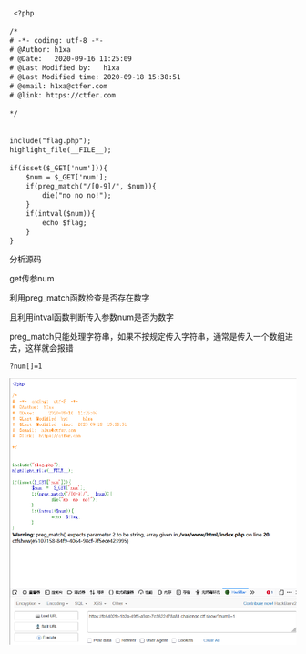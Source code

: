 ```
 <?php

/*
# -*- coding: utf-8 -*-
# @Author: h1xa
# @Date:   2020-09-16 11:25:09
# @Last Modified by:   h1xa
# @Last Modified time: 2020-09-18 15:38:51
# @email: h1xa@ctfer.com
# @link: https://ctfer.com

*/


include("flag.php");
highlight_file(__FILE__);

if(isset($_GET['num'])){
    $num = $_GET['num'];
    if(preg_match("/[0-9]/", $num)){
        die("no no no!");
    }
    if(intval($num)){
        echo $flag;
    }
} 
```

分析源码



get传参num

利用preg_match函数检查是否存在数字

且利用intval函数判断传入参数num是否为数字



preg_match只能处理字符串，如果不按规定传入字符串，通常是传入一个数组进去，这样就会报错



```
?num[]=1
```

![image-20250408130407329](./assets/image-20250408130407329.png)